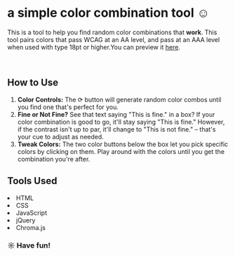 <h1>a simple color combination tool ☺︎</h1>
  
  <p>This is a tool to help you find random color combinations that <strong>work</strong>. This tool pairs colors that pass WCAG at an AA level, and pass at an AAA level when used with type 18pt or higher.You can preview it <a href="https://ladnur.github.io/color-combination-tool/colorgenerator.html">here</a>.</p>
  <br>
  
  <h2>How to Use</h2>
  <ol>
    <li><strong>Color Controls:</strong> The ⟳ button will generate random color combos until you find one that's perfect for you.</li>
    <li><strong>Fine or Not Fine?</strong> See that text saying "This is fine." in a box? If your color combination is good to go, it'll stay saying "This is fine." However, if the contrast isn't up to par, it'll change to "This is not fine." – that's your cue to adjust as needed.</li>
    <li><strong>Tweak Colors:</strong> The two color buttons below the box let you pick specific colors by clicking on them. Play around with the colors until you get the combination you're after.</li>
  </ol>
<h2>Tools Used</h2>
<li>HTML</li>
<li>CSS</li>
<li>JavaScript</li>
<li>jQuery</li>
<li>Chroma.js</li>

  <h3>☼ Have fun!</h3>
